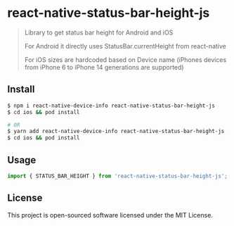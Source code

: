 # react-native-status-bar-height-js

> Library to get status bar height for Android and iOS
>
> For Android it directly uses StatusBar.currentHeight from react-native
>
> For iOS sizes are hardcoded based on Device name (iPhones devices from iPhone 6 to iPhone 14 generations are supported)

## Install

```bash
$ npm i react-native-device-info react-native-status-bar-height-js
$ cd ios && pod install

# OR
$ yarn add react-native-device-info react-native-status-bar-height-js
$ cd ios && pod install
```

## Usage

```js
import { STATUS_BAR_HEIGHT } from 'react-native-status-bar-height-js';
```

## License

This project is open-sourced software licensed under the MIT License.

